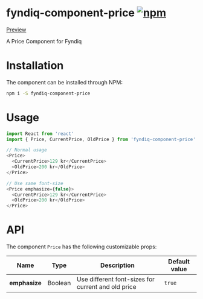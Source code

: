 # fyndiq-component-price [![npm](https://img.shields.io/npm/v/fyndiq-component-price.svg?maxAge=3600)](https://www.npmjs.com/package/fyndiq-component-price)

[Preview](http://developers.fyndiq.com/fyndiq-ui/?selectedKind=Price&selectedStory=default)

A Price Component for Fyndiq

# Installation

The component can be installed through NPM:

``` bash
npm i -S fyndiq-component-price
```

# Usage

``` js
import React from 'react'
import { Price, CurrentPrice, OldPrice } from 'fyndiq-component-price'

// Normal usage
<Price>
  <CurrentPrice>129 kr</CurrentPrice>
  <OldPrice>200 kr</OldPrice>
</Price>

// Use same font-size
<Price emphasize={false}>
  <CurrentPrice>129 kr</CurrentPrice>
  <OldPrice>200 kr</OldPrice>
</Price>
```

# API

The component `Price` has the following customizable props:

| Name | Type | Description | Default value |
|---|---|---|---|
| **emphasize** | Boolean | Use different font-sizes for current and old price | `true` |
